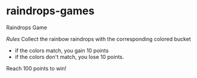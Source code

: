 # raindrops-games
Raindrops Game

_Rules_
Collect the rainbow raindrops with the corresponding colored bucket
- if the colors match, you gain 10 points
- if the colors don't match, you lose 10 points.

Reach 100 points to win!
